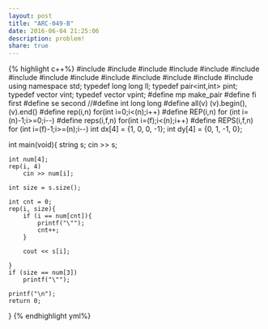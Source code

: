 ```yaml
---
layout: post
title: "ARC-049-B"
date: 2016-06-04 21:25:06
description: problem!
share: true
---
```


{% highlight c++%}
#include <iostream>
#include <string>
#include <algorithm>
#include <functional>
#include <vector>
#include <stack>
#include <queue>
#include <set>
#include <bitset>
#include <map>
#include <cstdio>
#include <cstdlib>
#include <cstring>
#include <cmath>
using namespace std;
typedef long long ll;
typedef pair<int,int> pint;
typedef vector<int> vint;
typedef vector<pint> vpint;
#define mp make_pair
#define fi first
#define se second
//#define int long long
#define all(v) (v).begin(),(v).end()
#define rep(i,n) for(int i=0;i<(n);i++)
#define REP(i,n) for (int i=(n)-1;i>=0;i--)
#define reps(i,f,n) for(int i=(f);i<(n);i++)
#define REPS(i,f,n) for (int i=(f)-1;i>=(n);i--)
int dx[4] = {1, 0, 0, -1};
int dy[4] = {0, 1, -1, 0};
 
int main(void){
	string s;
	cin >> s;
 
	int num[4];
	rep(i, 4)
		cin >> num[i];
 
	int size = s.size();
 
	int cnt = 0;
	rep(i, size){
		if (i == num[cnt]){
			printf("\"");
			cnt++;
		}
 
		cout << s[i];
 
	}
	if (size == num[3])
		printf("\"");
 
	printf("\n");
	return 0;
}
{% endhighlight yml%}
